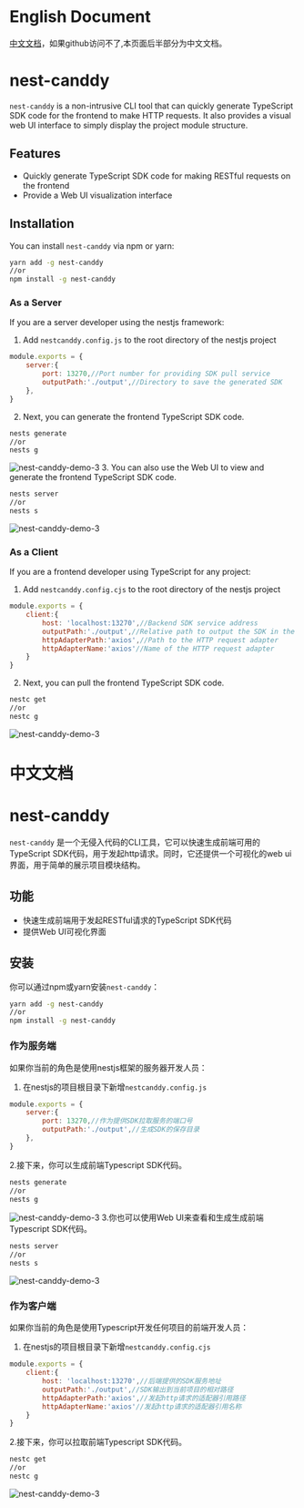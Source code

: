 # English Document
[中文文档](https://github.com/826327700/nest-canddy/blob/master/README.zh-CN.md)，如果github访问不了,本页面后半部分为中文文档。
# nest-canddy

`nest-canddy` is a non-intrusive CLI tool that can quickly generate TypeScript SDK code for the frontend to make HTTP requests. It also provides a visual web UI interface to simply display the project module structure.

## Features

- Quickly generate TypeScript SDK code for making RESTful requests on the frontend
- Provide a Web UI visualization interface

## Installation

You can install `nest-canddy` via npm or yarn:

```bash
yarn add -g nest-canddy
//or
npm install -g nest-canddy
```
### As a Server

If you are a server developer using the nestjs framework:

1. Add `nestcanddy.config.js` to the root directory of the nestjs project
```javascript
module.exports = {
    server:{
		port: 13270,//Port number for providing SDK pull service
		outputPath:'./output',//Directory to save the generated SDK
	},
}
```
2. Next, you can generate the frontend TypeScript SDK code.
```bash
nests generate
//or
nests g
```
![nest-canddy-demo-3](https://caidan-1318352346.cos.ap-guangzhou.myqcloud.com/upload/demo/nest-canddy-demo-1.gif)
3. You can also use the Web UI to view and generate the frontend TypeScript SDK code.
```bash
nests server
//or
nests s
```
![nest-canddy-demo-3](https://caidan-1318352346.cos.ap-guangzhou.myqcloud.com/upload/demo/nest-canddy-demo-2.gif)

### As a Client

If you are a frontend developer using TypeScript for any project:

1. Add `nestcanddy.config.cjs` to the root directory of the nestjs project
```javascript
module.exports = {
	client:{
		host: 'localhost:13270',//Backend SDK service address
		outputPath:'./output',//Relative path to output the SDK in the current project
		httpAdapterPath:'axios',//Path to the HTTP request adapter
		httpAdapterName:'axios'//Name of the HTTP request adapter
	}
}
```
2. Next, you can pull the frontend TypeScript SDK code.
```bash
nestc get
//or
nestc g
```
![nest-canddy-demo-3](https://caidan-1318352346.cos.ap-guangzhou.myqcloud.com/upload/demo/nest-canddy-demo-3.gif)




# 中文文档

# nest-canddy

`nest-canddy` 是一个无侵入代码的CLI工具，它可以快速生成前端可用的TypeScript SDK代码，用于发起http请求。同时，它还提供一个可视化的web ui界面，用于简单的展示项目模块结构。

## 功能

- 快速生成前端用于发起RESTful请求的TypeScript SDK代码
- 提供Web UI可视化界面

## 安装

你可以通过npm或yarn安装`nest-canddy`：

```bash
yarn add -g nest-canddy
//or
npm install -g nest-canddy
```
### 作为服务端

如果你当前的角色是使用nestjs框架的服务器开发人员：

1. 在nestjs的项目根目录下新增`nestcanddy.config.js`
```javascript
module.exports = {
    server:{
		port: 13270,//作为提供SDK拉取服务的端口号
		outputPath:'./output',//生成SDK的保存目录
	},
}
```
2.接下来，你可以生成前端Typescript SDK代码。
```bash
nests generate
//or
nests g
```
![nest-canddy-demo-3](https://caidan-1318352346.cos.ap-guangzhou.myqcloud.com/upload/demo/nest-canddy-demo-1.gif)
3.你也可以使用Web UI来查看和生成生成前端Typescript SDK代码。
```bash
nests server
//or
nests s
```
![nest-canddy-demo-3](https://caidan-1318352346.cos.ap-guangzhou.myqcloud.com/upload/demo/nest-canddy-demo-2.gif)

### 作为客户端

如果你当前的角色是使用Typescript开发任何项目的前端开发人员：

1. 在nestjs的项目根目录下新增`nestcanddy.config.cjs`
```javascript
module.exports = {
	client:{
		host: 'localhost:13270',//后端提供的SDK服务地址
		outputPath:'./output',//SDK输出到当前项目的相对路径
		httpAdapterPath:'axios',//发起http请求的适配器引用路径
		httpAdapterName:'axios'//发起http请求的适配器引用名称
	}
}
```
2.接下来，你可以拉取前端Typescript SDK代码。
```bash
nestc get
//or
nestc g
```
![nest-canddy-demo-3](https://caidan-1318352346.cos.ap-guangzhou.myqcloud.com/upload/demo/nest-canddy-demo-3.gif)
